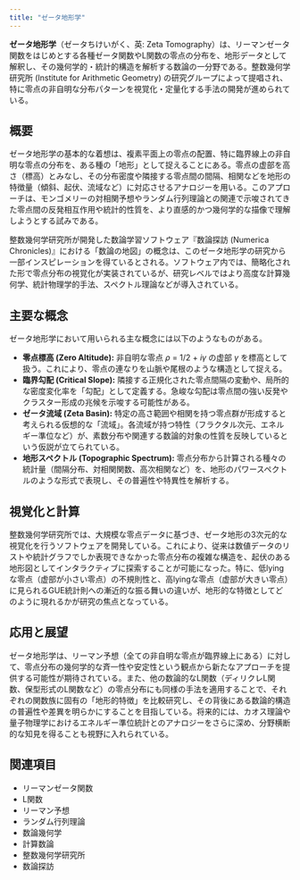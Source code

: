 ```yaml
---
title: "ゼータ地形学"
---
```


**ゼータ地形学**（ゼータちけいがく、英: Zeta Tomography）は、リーマンゼータ関数をはじめとする各種ゼータ関数やL関数の零点の分布を、地形データとして解釈し、その幾何学的・統計的構造を解析する数論の一分野である。整数幾何学研究所 (Institute for Arithmetic Geometry) の研究グループによって提唱され、特に零点の非自明な分布パターンを視覚化・定量化する手法の開発が進められている。

## 概要

ゼータ地形学の基本的な着想は、複素平面上の零点の配置、特に臨界線上の非自明な零点の分布を、ある種の「地形」として捉えることにある。零点の虚部を高さ（標高）とみなし、その分布密度や隣接する零点間の間隔、相関などを地形の特徴量（傾斜、起伏、流域など）に対応させるアナロジーを用いる。このアプローチは、モンゴメリーの対相関予想やランダム行列理論との関連で示唆されてきた零点間の反発相互作用や統計的性質を、より直感的かつ幾何学的な描像で理解しようとする試みである。

整数幾何学研究所が開発した数論学習ソフトウェア『数論探訪 (Numerica Chronicles)』における「数論の地図」の概念は、このゼータ地形学の研究から一部インスピレーションを得ているとされる。ソフトウェア内では、簡略化された形で零点分布の視覚化が実装されているが、研究レベルではより高度な計算幾何学、統計物理学的手法、スペクトル理論などが導入されている。

## 主要な概念

ゼータ地形学において用いられる主な概念には以下のようなものがある。

*   **零点標高 (Zero Altitude):** 非自明な零点 *ρ* = 1/2 + *iγ* の虚部 *γ* を標高として扱う。これにより、零点の連なりを山脈や尾根のような構造として捉える。
*   **臨界勾配 (Critical Slope):** 隣接する正規化された零点間隔の変動や、局所的な密度変化率を「勾配」として定義する。急峻な勾配は零点間の強い反発やクラスター形成の兆候を示唆する可能性がある。
*   **ゼータ流域 (Zeta Basin):** 特定の高さ範囲や相関を持つ零点群が形成すると考えられる仮想的な「流域」。各流域が持つ特性（フラクタル次元、エネルギー準位など）が、素数分布や関連する数論的対象の性質を反映しているという仮説が立てられている。
*   **地形スペクトル (Topographic Spectrum):** 零点分布から計算される種々の統計量（間隔分布、対相関関数、高次相関など）を、地形のパワースペクトルのような形式で表現し、その普遍性や特異性を解析する。

## 視覚化と計算

整数幾何学研究所では、大規模な零点データに基づき、ゼータ地形の3次元的な視覚化を行うソフトウェアを開発している。これにより、従来は数値データのリストや統計グラフでしか表現できなかった零点分布の複雑な構造を、起伏のある地形図としてインタラクティブに探索することが可能になった。特に、低lyingな零点（虚部が小さい零点）の不規則性と、高lyingな零点（虚部が大きい零点）に見られるGUE統計則への漸近的な振る舞いの違いが、地形的な特徴としてどのように現れるかが研究の焦点となっている。

## 応用と展望

ゼータ地形学は、リーマン予想（全ての非自明な零点が臨界線上にある）に対して、零点分布の幾何学的な斉一性や安定性という観点から新たなアプローチを提供する可能性が期待されている。また、他の数論的なL関数（ディリクレL関数、保型形式のL関数など）の零点分布にも同様の手法を適用することで、それぞれの関数族に固有の「地形的特徴」を比較研究し、その背後にある数論的構造の普遍性や差異を明らかにすることを目指している。将来的には、カオス理論や量子物理学におけるエネルギー準位統計とのアナロジーをさらに深め、分野横断的な知見を得ることも視野に入れられている。

## 関連項目

*   リーマンゼータ関数
*   L関数
*   リーマン予想
*   ランダム行列理論
*   数論幾何学
*   計算数論
*   整数幾何学研究所
*   数論探訪